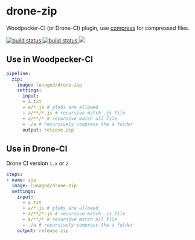 # drone-zip
Woodpecker-CI (or Drone-CI)  plugin, use [compress](https://github.com/klauspost/compress) for compressed files.

<a href="https://github.com/rasho7/drone-zip/actions/workflows/release.yml">
  <img src="https://github.com/rasho7/drone-zip/actions/workflows/release.yml/badge.svg?tags=latest" alt="build status">
</a>
<a href="https://github.com/rasho7/drone-zip/actions/workflows/ci.yml">
  <img src="https://github.com/rasho7/drone-zip/actions/workflows/ci.yml/badge.svg?tags=latest" alt="build status">
</a>

  <a href="https://hub.docker.com/r/lunagod/drone-zip" title="Docker pulls">
    <img src="https://img.shields.io/docker/pulls/lunagod/drone-zip">
  </a>

## Use in Woodpecker-CI
```yaml
pipeline:
  zip:
    image: lunagod/drone-zip
    settings:
      input: 
      - a.txt
      - a/*.js # globs are allowed
      - a/**/*.js # recursive match .js file
      - a/**/* # recursive match all file
      - ./a # recursively compress the a folder
      output: release.zip
```
## Use in Drone-CI

Drone CI version `1.x` or `2`

```yaml
steps:
- name: zip
  image: lunagod/drone-zip
  settings:
    input: 
      - a.txt
      - a/*.js # globs are allowed
      - a/**/*.js # recursive match .js file
      - a/**/* # recursive match all file
      - ./a # recursively compress the a folder
    output: release.zip
```

